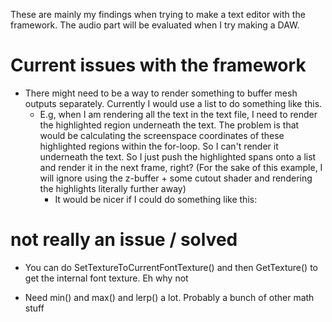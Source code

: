 These are mainly my findings when trying to make a text editor with the framework.
The audio part will be evaluated when I try making a DAW.

# Current issues with the framework

- There might need to be a way to render something to buffer mesh outputs separately. Currently I would use a list to do something like this. 
    - E.g, when I am rendering all the text in the text file, I need to render the highlighted region underneath the text. The problem is that  would be calculating the screenspace coordinates of these highlighted regions within the for-loop. So I can't render it underneath the text. So I just push the highlighted spans onto a list and render it in the next frame, right? (For the sake of this example, I will ignore using the z-buffer + some cutout shader and rendering the highlights literally further away)
        - It would be nicer if I could do something like this:


# not really an issue / solved

- You can do SetTextureToCurrentFontTexture() and then GetTexture() to get the internal font texture. Eh why not


- Need min() and max() and lerp() a lot. Probably a bunch of other math stuff